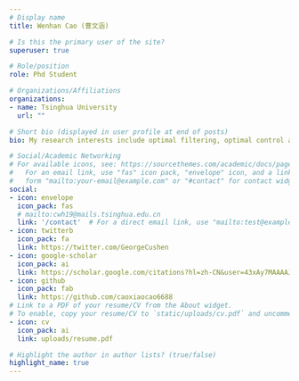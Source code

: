 ```yaml
---
# Display name
title: Wenhan Cao (曹文涵)

# Is this the primary user of the site?
superuser: true

# Role/position
role: Phd Student

# Organizations/Affiliations
organizations:
- name: Tsinghua University
  url: ""

# Short bio (displayed in user profile at end of posts)
bio: My research interests include optimal filtering, optimal control and machine learning.

# Social/Academic Networking
# For available icons, see: https://sourcethemes.com/academic/docs/page-builder/#icons
#   For an email link, use "fas" icon pack, "envelope" icon, and a link in the
#   form "mailto:your-email@example.com" or "#contact" for contact widget.
social:
- icon: envelope
  icon_pack: fas
  # mailto:cwh19@mails.tsinghua.edu.cn  
  link: '/contact'  # For a direct email link, use "mailto:test@example.org".
- icon: twitterb
  icon_pack: fa
  link: https://twitter.com/GeorgeCushen
- icon: google-scholar
  icon_pack: ai
  link: https://scholar.google.com/citations?hl=zh-CN&user=43xAy7MAAAAJ
- icon: github
  icon_pack: fab
  link: https://github.com/caoxiaocao6688
# Link to a PDF of your resume/CV from the About widget.
# To enable, copy your resume/CV to `static/uploads/cv.pdf` and uncomment the lines below.
- icon: cv
  icon_pack: ai
  link: uploads/resume.pdf

# Highlight the author in author lists? (true/false)
highlight_name: true
---
```

